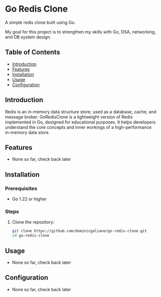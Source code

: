 # Go Redis Clone

A simple redis clone built using Go.

My goal for this project is to strengthen my skills with Go, DSA, networking, and DB system design.

## Table of Contents

- [Introduction](#introduction)
- [Features](#features)
- [Installation](#installation)
- [Usage](#usage)
- [Configuration](#configuration)

## Introduction

Redis is an in-memory data structure store, used as a database, cache, and message broker. GoRedisClone is a lightweight version of Redis implemented in Go, designed for educational purposes. It helps developers understand the core concepts and inner workings of a high-performance in-memory data store.

## Features

- None so far, check back later

## Installation

### Prerequisites

- Go 1.22 or higher

### Steps

1. Clone the repository:

   ```bash
   git clone https://github.com/dominicgaliano/go-redis-clone.git
   cd go-redis-clone
   ```

## Usage

- None so far, check back later

## Configuration

- None so far, check back later
